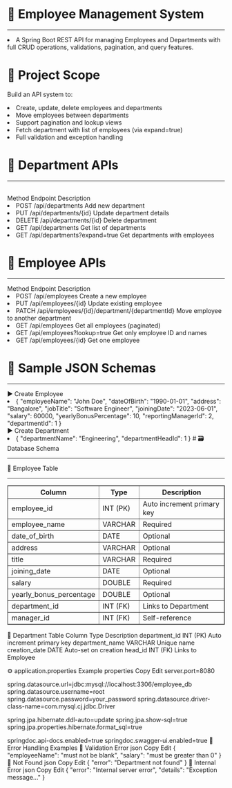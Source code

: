 # 🧾 Employee Management System
<hr>
<li>A Spring Boot REST API for managing Employees and Departments with full CRUD operations, validations, pagination, and query features.
<br>

#  📌 Project Scope

Build an API system to:
<br>
<li>Create, update, delete employees and departments
<br>
<li>Move employees between departments
<br>
<li>Support pagination and lookup views
<br>
<li>Fetch department with list of employees (via expand=true)
<br>
<li>Full validation and exception handling
<br>


# 📁 Department APIs
  <hr>
  <br>
Method	Endpoint	Description
  <br>
<li>POST	/api/departments	Add new department
    <br>
<li>PUT	/api/departments/{id}	Update department details
    <br>
<li>DELETE	/api/departments/{id}	Delete department 
    <br>
<li>GET	/api/departments	Get list of departments
    <br>
<li>GET	/api/departments?expand=true	Get departments with employees
  <br>

# 📁 Employee APIs
<hr>
Method	Endpoint	Description
<br>
<li>POST	/api/employees	Create a new employee
   <br>
<li>PUT	/api/employees/{id}	Update existing employee
   <br>
<li>PATCH	/api/employees/{id}/department/{departmentId}	Move employee to another department
   <br>
<li>GET	/api/employees	Get all employees (paginated)
   <br>
<li>GET	/api/employees?lookup=true	Get only employee ID and names
   <br>
<li>GET	/api/employees/{id}	Get one employee
 <br>

# 📄 Sample JSON Schemas
<hr>
▶ Create Employee
 <br>
<li>
{
  "employeeName": "John Doe",
  "dateOfBirth": "1990-01-01",
  "address": "Bangalore",
  "jobTitle": "Software Engineer",
  "joiningDate": "2023-06-01",
  "salary": 60000,
  "yearlyBonusPercentage": 10,
  "reportingManagerId": 2,
  "departmentId": 1
}
   <br>
▶ Create Department
 <br>
<li>{
  "departmentName": "Engineering",
  "departmentHeadId": 1
}
# 🗃 Database Schema
  <hr>
🔸 Employee Table
   <br>
<hr> <table border="1" cellspacing="0" cellpadding="5"> <thead> <tr> <th>Column</th> <th>Type</th> <th>Description</th> </tr> </thead> <tbody> <tr> <td>employee_id</td> <td>INT (PK)</td> <td>Auto increment primary key</td> </tr> <tr> <td>employee_name</td> <td>VARCHAR</td> <td>Required</td> </tr> <tr> <td>date_of_birth</td> <td>DATE</td> <td>Optional</td> </tr> <tr> <td>address</td> <td>VARCHAR</td> <td>Optional</td> </tr> <tr> <td>title</td> <td>VARCHAR</td> <td>Required</td> </tr> <tr> <td>joining_date</td> <td>DATE</td> <td>Optional</td> </tr> <tr> <td>salary</td> <td>DOUBLE</td> <td>Required</td> </tr> <tr> <td>yearly_bonus_percentage</td> <td>DOUBLE</td> <td>Optional</td> </tr> <tr> <td>department_id</td> <td>INT (FK)</td> <td>Links to Department</td> </tr> <tr> <td>manager_id</td> <td>INT (FK)</td> <td>Self-reference</td> </tr> </tbody> </table>
🔸 Department Table
Column	Type	Description
department_id	INT (PK)	Auto increment primary key
department_name	VARCHAR	Unique name
creation_date	DATE	Auto-set on creation
head_id	INT (FK)	Links to Employee

⚙️ application.properties Example
properties
Copy
Edit
server.port=8080

spring.datasource.url=jdbc:mysql://localhost:3306/employee_db
spring.datasource.username=root
spring.datasource.password=your_password
spring.datasource.driver-class-name=com.mysql.cj.jdbc.Driver

spring.jpa.hibernate.ddl-auto=update
spring.jpa.show-sql=true
spring.jpa.properties.hibernate.format_sql=true

springdoc.api-docs.enabled=true
springdoc.swagger-ui.enabled=true
🚨 Error Handling Examples
🔸 Validation Error
json
Copy
Edit
{
  "employeeName": "must not be blank",
  "salary": "must be greater than 0"
}
🔸 Not Found
json
Copy
Edit
{
  "error": "Department not found"
}
🔸 Internal Error
json
Copy
Edit
{
  "error": "Internal server error",
  "details": "Exception message..."
}
